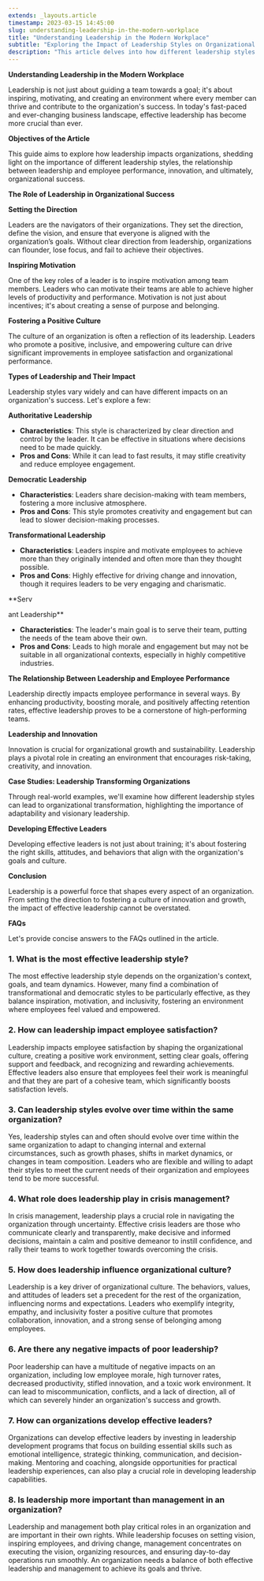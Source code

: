 ```yaml
---
extends: _layouts.article
timestamp: 2023-03-15 14:45:00
slug: understanding-leadership-in-the-modern-workplace
title: "Understanding Leadership in the Modern Workplace"
subtitle: "Exploring the Impact of Leadership Styles on Organizational Success"
description: "This article delves into how different leadership styles shape organizational culture, employee performance, and innovation, highlighting the significance of effective leadership in achieving business success."
---
```

**Understanding Leadership in the Modern Workplace**

Leadership is not just about guiding a team towards a goal; it's about inspiring, motivating, and creating an environment where every member can thrive and contribute to the organization's success. In today's fast-paced and ever-changing business landscape, effective leadership has become more crucial than ever.

**Objectives of the Article**

This guide aims to explore how leadership impacts organizations, shedding light on the importance of different leadership styles, the relationship between leadership and employee performance, innovation, and ultimately, organizational success.

**The Role of Leadership in Organizational Success**

**Setting the Direction**

Leaders are the navigators of their organizations. They set the direction, define the vision, and ensure that everyone is aligned with the organization’s goals. Without clear direction from leadership, organizations can flounder, lose focus, and fail to achieve their objectives.

**Inspiring Motivation**

One of the key roles of a leader is to inspire motivation among team members. Leaders who can motivate their teams are able to achieve higher levels of productivity and performance. Motivation is not just about incentives; it's about creating a sense of purpose and belonging.

**Fostering a Positive Culture**

The culture of an organization is often a reflection of its leadership. Leaders who promote a positive, inclusive, and empowering culture can drive significant improvements in employee satisfaction and organizational performance.

**Types of Leadership and Their Impact**

Leadership styles vary widely and can have different impacts on an organization's success. Let's explore a few:

**Authoritative Leadership**

- **Characteristics**: This style is characterized by clear direction and control by the leader. It can be effective in situations where decisions need to be made quickly.
- **Pros and Cons**: While it can lead to fast results, it may stifle creativity and reduce employee engagement.

**Democratic Leadership**

- **Characteristics**: Leaders share decision-making with team members, fostering a more inclusive atmosphere.
- **Pros and Cons**: This style promotes creativity and engagement but can lead to slower decision-making processes.

**Transformational Leadership**

- **Characteristics**: Leaders inspire and motivate employees to achieve more than they originally intended and often more than they thought possible.
- **Pros and Cons**: Highly effective for driving change and innovation, though it requires leaders to be very engaging and charismatic.

**Serv

ant Leadership**

- **Characteristics**: The leader's main goal is to serve their team, putting the needs of the team above their own.
- **Pros and Cons**: Leads to high morale and engagement but may not be suitable in all organizational contexts, especially in highly competitive industries.

**The Relationship Between Leadership and Employee Performance**

Leadership directly impacts employee performance in several ways. By enhancing productivity, boosting morale, and positively affecting retention rates, effective leadership proves to be a cornerstone of high-performing teams.

**Leadership and Innovation**

Innovation is crucial for organizational growth and sustainability. Leadership plays a pivotal role in creating an environment that encourages risk-taking, creativity, and innovation.

**Case Studies: Leadership Transforming Organizations**

Through real-world examples, we'll examine how different leadership styles can lead to organizational transformation, highlighting the importance of adaptability and visionary leadership.

**Developing Effective Leaders**

Developing effective leaders is not just about training; it's about fostering the right skills, attitudes, and behaviors that align with the organization's goals and culture.

**Conclusion**

Leadership is a powerful force that shapes every aspect of an organization. From setting the direction to fostering a culture of innovation and growth, the impact of effective leadership cannot be overstated.

**FAQs**

Let's provide concise answers to the FAQs outlined in the article.

### 1. What is the most effective leadership style?

The most effective leadership style depends on the organization's context, goals, and team dynamics. However, many find a combination of transformational and democratic styles to be particularly effective, as they balance inspiration, motivation, and inclusivity, fostering an environment where employees feel valued and empowered.

### 2. How can leadership impact employee satisfaction?

Leadership impacts employee satisfaction by shaping the organizational culture, creating a positive work environment, setting clear goals, offering support and feedback, and recognizing and rewarding achievements. Effective leaders also ensure that employees feel their work is meaningful and that they are part of a cohesive team, which significantly boosts satisfaction levels.

### 3. Can leadership styles evolve over time within the same organization?

Yes, leadership styles can and often should evolve over time within the same organization to adapt to changing internal and external circumstances, such as growth phases, shifts in market dynamics, or changes in team composition. Leaders who are flexible and willing to adapt their styles to meet the current needs of their organization and employees tend to be more successful.

### 4. What role does leadership play in crisis management?

In crisis management, leadership plays a crucial role in navigating the organization through uncertainty. Effective crisis leaders are those who communicate clearly and transparently, make decisive and informed decisions, maintain a calm and positive demeanor to instill confidence, and rally their teams to work together towards overcoming the crisis.

### 5. How does leadership influence organizational culture?

Leadership is a key driver of organizational culture. The behaviors, values, and attitudes of leaders set a precedent for the rest of the organization, influencing norms and expectations. Leaders who exemplify integrity, empathy, and inclusivity foster a positive culture that promotes collaboration, innovation, and a strong sense of belonging among employees.

### 6. Are there any negative impacts of poor leadership?

Poor leadership can have a multitude of negative impacts on an organization, including low employee morale, high turnover rates, decreased productivity, stifled innovation, and a toxic work environment. It can lead to miscommunication, conflicts, and a lack of direction, all of which can severely hinder an organization's success and growth.

### 7. How can organizations develop effective leaders?

Organizations can develop effective leaders by investing in leadership development programs that focus on building essential skills such as emotional intelligence, strategic thinking, communication, and decision-making. Mentoring and coaching, alongside opportunities for practical leadership experiences, can also play a crucial role in developing leadership capabilities.

### 8. Is leadership more important than management in an organization?

Leadership and management both play critical roles in an organization and are important in their own rights. While leadership focuses on setting vision, inspiring employees, and driving change, management concentrates on executing the vision, organizing resources, and ensuring day-to-day operations run smoothly. An organization needs a balance of both effective leadership and management to achieve its goals and thrive.
